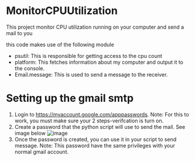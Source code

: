 # MonitorCPUUtilization
This project monitor CPU utilization running on your computer and send a mail to you 

this code makes use of the following module
- psutil: This is responsible for getting access to the cpu count
- platform: This fetches information about my computer and output it to the console.
- Email.message: This is used to send a message to the receiver.

# Setting up the gmail smtp
1. Login to https://myaccount.google.com/apppasswords. Note: For this to work, you must make sure your 2 steps-verifcation is turn on.
2. Create a password that the python script will use to send the mail. See image below
![image](https://github.com/CrawlWise/MonitorCPUUtilization/assets/126500329/cafbaf29-6a96-459d-a207-fad955f111c3)
3. Once the password is created, you can use it in your script to send message.
Note: This password have the same privileges with your normal gmail account. 

